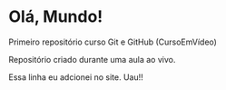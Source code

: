 # Olá, Mundo!
 Primeiro repositório curso Git e GitHub (CursoEmVídeo)

Repositório criado durante uma aula ao vivo.

Essa linha eu adcionei no site. Uau!!
